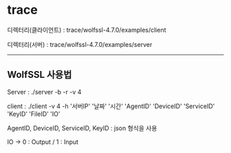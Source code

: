 # trace


디렉터리(클라이언트) :  trace/wolfssl-4.7.0/examples/client

디렉터리(서버) :  trace/wolfssl-4.7.0/examples/server

------------------------------------------------------


WolfSSL 사용법
---

Server : ./server -b -r -v 4

client : ./client -v 4 -h '서버IP' '날짜' '시간' 'AgentID' 'DeviceID' 'ServiceID' 'KeyID' 'FileID' 'IO'

  AgentID, DeviceID, ServiceID, KeyID : json 형식을 사용

  IO -> 0 : Output / 1 : Input
